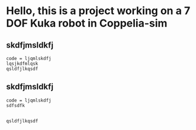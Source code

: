 # Hello, this is a project working on a 7 DOF Kuka robot in Coppelia-sim

## skdfjmsldkfj

```
code = ljqmlskdfj
lqsjkdfmlqsk
qsldfjlkqsdf

````

## skdfjmsldkfj

```
code = ljqmlskdfj
sdfsdfk


qsldfjlkqsdf

````